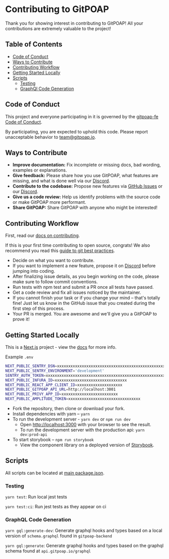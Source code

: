 # Contributing to GitPOAP
Thank you for showing interest in contributing to GitPOAP! All your contributions are extremely valuable to the project!
## Table of Contents
- [Code of Conduct](https://github.com/gitpoap/gitpoap-fe/README.md#code-of-conduct)
- [Ways to Contribute](https://github.com/gitpoap/gitpoap-fe/README.md#ways-to-contribute)
- [Contributing Workflow](https://github.com/gitpoap/gitpoap-fe/README.md#contributing-workflow)
- [Getting Started Locally](https://github.com/gitpoap/gitpoap-fe/README.md#getting-started-locally)
- [Scripts](https://github.com/gitpoap/gitpoap-fe/README.md#scripts)
  - [Testing](https://github.com/gitpoap/gitpoap-fe/README.md#testing)
  - [GraphQl Code Generation](https://github.com/gitpoap/gitpoap-fe/README.md#testing)

## Code of Conduct

This project and everyone participating in it is governed by the
[gitpoap-fe Code of Conduct](https://github.com/gitpoap/gitpoap-fe/CODE_OF_CONDUCT.md).

By participating, you are expected to uphold this code. Please report unacceptable behavior
to <team@gitpoap.io>.

## Ways to Contribute
- **Improve documentation:** Fix incomplete or missing docs, bad wording, examples or explanations.
- **Give feedback:** Please share how you use GitPOAP, what features are missing, and what is done well via our [Discord](https://discord.gg/qa3mfPvjWm).
- **Contribute to the codebase:** Propose new features via [GitHub Issues](https://github.com/gitpoap/gitpoap-fe/issues/new) or our [Discord](https://discord.gg/qa3mfPvjWm).
- **Give us a code review:** Help us identify problems with the source code or make GitPOAP more performant.
- **Share GitPOAP:** Share GitPOAP with anyone who might be interested! 

## Contributing Workflow
First, read our [docs on contributing](https://github.com/gitpoap/gitpoap-fe/CONTRIBUTING.md).

If this is your first time contributing to open source, congrats! We also recommend you read this [guide to git best practices](https://www.freecodecamp.org/news/git-best-practices-commits-and-code-reviews/).

- Decide on what you want to contribute.
- If you want to implement a new feature, propose it on [Discord](https://discord.gg/qa3mfPvjWm) before jumping into coding.
- After finalizing issue details, as you begin working on the code, please make sure to follow commit conventions.
- Run tests with npm test and submit a PR once all tests have passed.
- Get a code review and fix all issues noticed by the maintainer.
- If you cannot finish your task or if you change your mind – that's totally fine! Just let us know in the GitHub issue that you created during the first step of this process.
- Your PR is merged. You are awesome and we'll give you a GitPOAP to prove it! 

## Getting Started Locally
This is a [Next.js](https://nextjs.org/) project - view the [docs](https://nextjs.org/docs/getting-started) for more info.

Example `.env`
```bash
NEXT_PUBLIC_SENTRY_DSN=xxxxxxxxxxxxxxxxxxxxxxxxxxxxxxxxxxxxxxxxxxxxxxxxxxxxxxxxxxxxxxxxxxxxxxxxxx
NEXT_PUBLIC_SENTRY_ENVIRONMENT='development'
SENTRY_AUTH_TOKEN=xxxxxxxxxxxxxxxxxxxxxxxxxxxxxxxxxxxxxxxxxxxxxxxxxxxxxxxxxxxxxxxx
NEXT_PUBLIC_INFURA_ID=xxxxxxxxxxxxxxxxxxxxxxxxxxxxxxxx
NEXT_PUBLIC_REACT_APP_CLIENT_ID=xxxxxxxxxxxxxxxxxxxx
NEXT_PUBLIC_GITPOAP_API_URL=http://localhost:3001
NEXT_PUBLIC_PRIVY_APP_ID=xxxxxxxxxxxxxxxxxxxxxxxxx
NEXT_PUBLIC_AMPLITUDE_TOKEN=xxxxxxxxxxxxxxxxxxxxxxxxxxxxxxxx
```

- Fork the repository, then clone or download your fork.
- Install dependencies with yarn – `yarn`
- To run the development server - `yarn dev` or `npm run dev`
  - Open [http://localhost:3000](http://localhost:3000) with your browser to see the result.
  - To run the development server with the production api: `yarn dev:prod-api`
- To start storybook – `npm run storybook`
  - View the component library on a deployed version of [Storybook](https://gitpoap-fe-storybook.vercel.app/?path=/story/button--primary0).

## Scripts
All scripts can be located at [main package.json](https://github.com/gitpoap/gitpoap-fe/blob/main/package.json).

### Testing
`yarn test`: Run local jest tests

`yarn test:ci`: Run jest tests as they appear on ci

### GraphQL Code Generation
`yarn gql:generate-dev`: Generate graphql hooks and types based on a local version of `schema.graphql` found in `gitpoap-backend`

`yarn gql:generate`: Generate graphql hooks and types based on the graphql schema found at `api.gitpoap.io/graphql`

